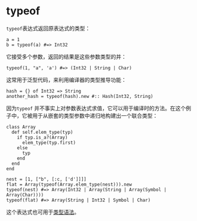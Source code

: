 # typeof

`typeof`表达式返回原表达式的类型：

```crystal
a = 1
b = typeof(a) #=> Int32
```

它接受多个参数，返回的结果是这些参数类型的并：

```crystal
typeof(1, "a", 'a') #=> (Int32 | String | Char)
```

这常用于泛型代码，来利用编译器的类型推导功能：

```crystal
hash = {} of Int32 => String
another_hash = typeof(hash).new #:: Hash(Int32, String)
```

因为`typeof` 并不事实上对参数表达式求值，它可以用于编译时的方法。在这个例子中，它被用于从嵌套的类型参数中递归地构建出一个联合类型：

```crystal
class Array
  def self.elem_type(typ)
    if typ.is_a?(Array)
      elem_type(typ.first)
    else
      typ
    end
  end
end

nest = [1, ["b", [:c, ['d']]]]
flat = Array(typeof(Array.elem_type(nest))).new
typeof(nest) #=> Array(Int32 | Array(String | Array(Symbol | Array(Char))))
typeof(flat) #=> Array(String | Int32 | Symbol | Char)
```

这个表达式也可用于[类型语法](type_grammar.html)。
